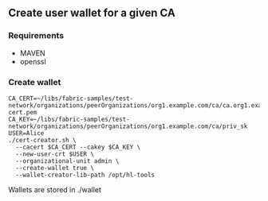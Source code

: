 ## Create user wallet for a given CA

### Requirements
  * MAVEN
  * openssl  
  
### Create wallet
```
CA_CERT=~/libs/fabric-samples/test-network/organizations/peerOrganizations/org1.example.com/ca/ca.org1.example.com-cert.pem
CA_KEY=~/libs/fabric-samples/test-network/organizations/peerOrganizations/org1.example.com/ca/priv_sk
USER=Alice
./cert-creator.sh \ 
  --cacert $CA_CERT --cakey $CA_KEY \
  --new-user-crt $USER \
  --organizational-unit admin \
  --create-wallet true \
  --wallet-creator-lib-path /opt/hl-tools
```

Wallets are stored in ./wallet
